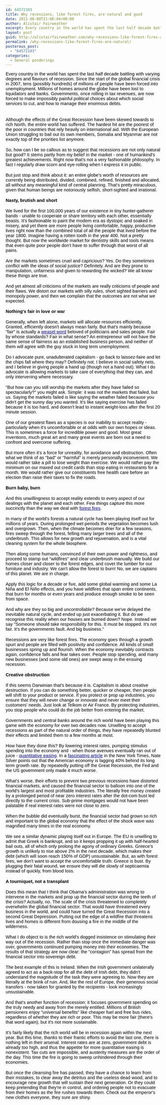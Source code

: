 ```yaml
---
id: 64572103
title: Why recessions, like forest fires, are natural and good
date: 2011-08-08T21:06:04+00:00
author: Alistair Fairweather
excerpt: Every country in the world has spent the last half decade battling with varying degrees and flavours of recession. Since the start of the global financial crisis in 2007, tens (possibly hundreds) of millions of people have been forced into unemplo...
layout: post
guid: http://alistairfairweather.com/why-recessions-like-forest-fires-are-natural
permalink: /why-recessions-like-forest-fires-are-natural/
posterous_post:
  - "64572103"
categories:
  - General ponderings
---
```

<div style="font-family: Times; font-size: medium;"><div style="background-color: transparent;"><span style="font-size: 11pt; font-family: Arial; color: rgb(0, 0, 0); background-color: transparent; font-style: normal; font-variant: normal; text-decoration: none; vertical-align: baseline;">Every country in the world has spent the last half decade battling with varying degrees and flavours of recession. Since the start of the global financial crisis in 2007, tens (possibly hundreds) of millions of people have been forced into unemployment. Millions of homes around the globe have been lost to liquidators and banks. Governments, once rolling in tax revenues, are now forced to make impossibly painful political choices about which social services to cut, and how to manage their enormous debts.</span></div><br /> <span style="font-size: 11pt; font-family: Arial; color: rgb(0, 0, 0); background-color: transparent; font-style: normal; font-variant: normal; text-decoration: none; vertical-align: baseline;"></span><br /> <span style="font-size: 11pt; font-family: Arial; color: rgb(0, 0, 0); background-color: transparent; font-style: normal; font-variant: normal; text-decoration: none; vertical-align: baseline;">Although the effects of the Great Recession have been skewed towards to rich North, the entire world has suffered. The hardest hit are the poorest of the poor in countries that rely heavily on international aid. With the European Union struggling to bail out its own members, Somalia and Myanmar are not exactly top of the priorities list anymore.</span><br /> <span style="font-size: 11pt; font-family: Arial; color: rgb(0, 0, 0); background-color: transparent; font-style: normal; font-variant: normal; text-decoration: none; vertical-align: baseline;"></span><br /> <span style="font-size: 11pt; font-family: Arial; color: rgb(0, 0, 0); background-color: transparent; font-style: normal; font-variant: normal; text-decoration: none; vertical-align: baseline;">So, how can I be so callous as to suggest that recessions are not only natural but good? It stems partly from my belief in the market - one of humankind&#39;s greatest achievements. Right now that&#39;s not a very fashionable philosophy. In fact I regularly draw scorn and eye-rolling when I express it in public.</span><br /> <span style="font-size: 11pt; font-family: Arial; color: rgb(0, 0, 0); background-color: transparent; font-style: normal; font-variant: normal; text-decoration: none; vertical-align: baseline;"></span><br /> <span style="font-size: 11pt; font-family: Arial; color: rgb(0, 0, 0); background-color: transparent; font-style: normal; font-variant: normal; text-decoration: none; vertical-align: baseline;">But just stop and think about it: an entire globe&#39;s worth of resources are currently being distributed, divided, combined, refined, finished and allocated, all without any meaningful kind of central planning. That&#39;s pretty miraculous, given that human beings are notoriously selfish, short-sighted and irrational. </span><br /> <span style="font-size: 11pt; font-family: Arial; color: rgb(0, 0, 0); background-color: transparent; font-style: normal; font-variant: normal; text-decoration: none; vertical-align: baseline;"></span><br /> <span style="font-size: 11pt; font-family: Arial; color: rgb(0, 0, 0); background-color: transparent; font-weight: bold; font-style: normal; font-variant: normal; text-decoration: none; vertical-align: baseline;">Nasty, brutish and short</span><br /> <span style="font-size: 11pt; font-family: Arial; color: rgb(0, 0, 0); background-color: transparent; font-weight: bold; font-style: normal; font-variant: normal; text-decoration: none; vertical-align: baseline;"></span><br /> <span style="font-size: 11pt; font-family: Arial; color: rgb(0, 0, 0); background-color: transparent; font-style: normal; font-variant: normal; text-decoration: none; vertical-align: baseline;">We lived for the first 100,000 years of our existence in tiny hunter-gatherer bands - unable to cooperate or share territory with each other, essentially beasts. It&#39;s fashionable to paint the modern era as dystopic and soaked in misery, and yet there are more people living comfortable, happy, productive lives right now than the combined total of all the people that lived before the year 1800. Imagine having a rotten tooth in the year 400. Not a pretty thought. But now the worldwide market for dentistry skills and tools means that even quite poor people don&#39;t have to suffer through that worst of all pains.</span><br /> <span style="font-size: 11pt; font-family: Arial; color: rgb(0, 0, 0); background-color: transparent; font-style: normal; font-variant: normal; text-decoration: none; vertical-align: baseline;"></span><br /> <span style="font-size: 11pt; font-family: Arial; color: rgb(0, 0, 0); background-color: transparent; font-style: normal; font-variant: normal; text-decoration: none; vertical-align: baseline;">Are the markets sometimes cruel and capricious? Yes. Do they sometimes conflict with the ideas of social justice? Definitely. And are they prone to manipulation, unfairness and given to rewarding the wicked? We all know these things are true.</span><br /> <span style="font-size: 11pt; font-family: Arial; color: rgb(0, 0, 0); background-color: transparent; font-style: normal; font-variant: normal; text-decoration: none; vertical-align: baseline;"></span><br /> <span style="font-size: 11pt; font-family: Arial; color: rgb(0, 0, 0); background-color: transparent; font-style: normal; font-variant: normal; text-decoration: none; vertical-align: baseline;">And yet almost all criticisms of the markets are really criticisms of people and their flaws. We distort our markets with silly rules, short sighted barriers and monopoly power, and then we complain that the outcomes are not what we expected. </span><br /> <span style="font-size: 11pt; font-family: Arial; color: rgb(0, 0, 0); background-color: transparent; font-style: normal; font-variant: normal; text-decoration: none; vertical-align: baseline;"></span><br /> <span style="font-size: 11pt; font-family: Arial; color: rgb(0, 0, 0); background-color: transparent; font-weight: bold; font-style: normal; font-variant: normal; text-decoration: none; vertical-align: baseline;">Nothing&#39;s fair in love or war</span><br /> <span style="font-size: 11pt; font-family: Arial; color: rgb(0, 0, 0); background-color: transparent; font-weight: bold; font-style: normal; font-variant: normal; text-decoration: none; vertical-align: baseline;"></span><br /> <span style="font-size: 11pt; font-family: Arial; color: rgb(0, 0, 0); background-color: transparent; font-style: normal; font-variant: normal; text-decoration: none; vertical-align: baseline;">Generally, when left alone, markets will allocate resources efficiently. Granted, efficiently doesn&#39;t always mean fairly. But that&#39;s mainly because &quot;fair&quot; is actually a </span><a href="http://en.wikipedia.org/wiki/Weasel_word"><span style="font-size: 11pt; font-family: Arial; color: rgb(0, 0, 153); background-color: transparent; font-style: normal; font-variant: normal; text-decoration: underline; vertical-align: baseline;">weasel word</span></a><span style="font-size: 11pt; font-family: Arial; color: rgb(0, 0, 0); background-color: transparent; font-style: normal; font-variant: normal; text-decoration: none; vertical-align: baseline;"> beloved of politicians and sales people. Fair by whose standards? Fair in what sense? An entrepreneur will not have the same sense of fairness as an established business person, and neither of them will agree with the guy stuck in long term unemployment. </span><br /> <span style="font-size: 11pt; font-family: Arial; color: rgb(0, 0, 0); background-color: transparent; font-style: normal; font-variant: normal; text-decoration: none; vertical-align: baseline;"></span><br /> <span style="font-size: 11pt; font-family: Arial; color: rgb(0, 0, 0); background-color: transparent; font-style: normal; font-variant: normal; text-decoration: none; vertical-align: baseline;">Do I advocate pure, unadulterated capitalism - go back to laissez-faire and let the chips fall where they may? Definitely not. I believe in social safety nets, and I believe in giving people a hand up (though not a hand out). What I do advocate is allowing markets to take care of everything that they can, and only intervening where necessary. </span><br /> <span style="font-size: 11pt; font-family: Arial; color: rgb(0, 0, 0); background-color: transparent; font-style: normal; font-variant: normal; text-decoration: none; vertical-align: baseline;"></span><br /> <span style="font-size: 11pt; font-family: Arial; color: rgb(0, 0, 0); background-color: transparent; font-style: normal; font-variant: normal; text-decoration: none; vertical-align: baseline;">&quot;But how can you still worship the markets after they have failed so spectacularly?&quot; you might ask. Simple: it was not the markets that failed, but us. Saying the markets failed is like saying the weather failed because you didn&#39;t get the sunny day you wanted. It&#39;s like saying exercise has failed because it is too hard, and doesn&#39;t lead to instant weight-loss after the first 20 minute session.</span><br /> <span style="font-size: 11pt; font-family: Arial; color: rgb(0, 0, 0); background-color: transparent; font-style: normal; font-variant: normal; text-decoration: none; vertical-align: baseline;"></span><br /> <span style="font-size: 11pt; font-family: Arial; color: rgb(0, 0, 0); background-color: transparent; font-style: normal; font-variant: normal; text-decoration: none; vertical-align: baseline;">One of our greatest flaws as a species is our inability to accept reality - particularly when it&#39;s uncomfortable or at odds with our own hopes or ideas. This is sometimes a force for incredible power and good. Most great inventions, much great art and many great events are born out a need to confront and overcome suffering.</span><br /> <span style="font-size: 11pt; font-family: Arial; color: rgb(0, 0, 0); background-color: transparent; font-style: normal; font-variant: normal; text-decoration: none; vertical-align: baseline;"></span><br /> <span style="font-size: 11pt; font-family: Arial; color: rgb(0, 0, 0); background-color: transparent; font-style: normal; font-variant: normal; text-decoration: none; vertical-align: baseline;">But more often it&#39;s a force for unreality, for avoidance and obstruction. Often what we think of as &quot;bad&quot; or &quot;harmful&quot; is merely personally inconvenient. We would rather take a pill to lose weight than exercise. We would rather pay the minimum on our maxed out credit cards than stop eating in restaurants for a month. We would rather give our constituents free health care before an election than raise their taxes to fix the roads.</span><br /> <span style="font-size: 11pt; font-family: Arial; color: rgb(0, 0, 0); background-color: transparent; font-style: normal; font-variant: normal; text-decoration: none; vertical-align: baseline;"></span><br /> <span style="font-size: 11pt; font-family: Arial; color: rgb(0, 0, 0); background-color: transparent; font-weight: bold; font-style: normal; font-variant: normal; text-decoration: none; vertical-align: baseline;">Burn baby, burn</span><br /> <span style="font-size: 11pt; font-family: Arial; color: rgb(0, 0, 0); background-color: transparent; font-weight: bold; font-style: normal; font-variant: normal; text-decoration: none; vertical-align: baseline;"></span><br /> <span style="font-size: 11pt; font-family: Arial; color: rgb(0, 0, 0); background-color: transparent; font-style: normal; font-variant: normal; text-decoration: none; vertical-align: baseline;">And this unwillingness to accept reality extends to every aspect of our dealings with the planet and each other. Few things capture this more succinctly than the way we deal with </span><a href="http://en.wikipedia.org/wiki/Wildfire"><span style="font-size: 11pt; font-family: Arial; color: rgb(0, 0, 153); background-color: transparent; font-style: normal; font-variant: normal; text-decoration: underline; vertical-align: baseline;">forest fires</span></a><span style="font-size: 11pt; font-family: Arial; color: rgb(0, 0, 0); background-color: transparent; font-style: normal; font-variant: normal; text-decoration: none; vertical-align: baseline;">. </span><br /> <span style="font-size: 11pt; font-family: Arial; color: rgb(0, 0, 0); background-color: transparent; font-style: normal; font-variant: normal; text-decoration: none; vertical-align: baseline;"></span><br /> <span style="font-size: 11pt; font-family: Arial; color: rgb(0, 0, 0); background-color: transparent; font-style: normal; font-variant: normal; text-decoration: none; vertical-align: baseline;">In many of the world&#39;s forests a natural cycle has been playing itself out for millions of years. During prolonged wet periods the vegetation becomes lush and overgrown. Then, when the climate becomes drier for a few seasons, fires sweep through the forest, felling many larger trees and all of the underbrush. This allows for new growth and rejuvenation, and is a vital cleaning system for the whole biosphere.</span><br /> <span style="font-size: 11pt; font-family: Arial; color: rgb(0, 0, 0); background-color: transparent; font-style: normal; font-variant: normal; text-decoration: none; vertical-align: baseline;"></span><br /> <span style="font-size: 11pt; font-family: Arial; color: rgb(0, 0, 0); background-color: transparent; font-style: normal; font-variant: normal; text-decoration: none; vertical-align: baseline;">Then along come humans, convinced of their own power and rightness, and proceed to stamp out &quot;wildfires&quot; and clear underbrush manually. We build our homes closer and closer to the forest edges, and covet the lumber for our furniture and industry. We can&#39;t allow the forest to burn! No, we are captains of this planet. We are in charge.</span><br /> <span style="font-size: 11pt; font-family: Arial; color: rgb(0, 0, 0); background-color: transparent; font-style: normal; font-variant: normal; text-decoration: none; vertical-align: baseline;"></span><br /> <span style="font-size: 11pt; font-family: Arial; color: rgb(0, 0, 0); background-color: transparent; font-style: normal; font-variant: normal; text-decoration: none; vertical-align: baseline;">Apply this logic for a decade or five, add some global warming and some La Niña and El Niño effects, and you have wildfires that span entire continents, that burn for months or even years and produce enough smoke to be seen from space. </span><br /> <span style="font-size: 11pt; font-family: Arial; color: rgb(0, 0, 0); background-color: transparent; font-style: normal; font-variant: normal; text-decoration: none; vertical-align: baseline;"></span><br /> <span style="font-size: 11pt; font-family: Arial; color: rgb(0, 0, 0); background-color: transparent; font-style: normal; font-variant: normal; text-decoration: none; vertical-align: baseline;">And why are they so big and uncontrollable? Because we&#39;ve delayed the inevitable natural cycle, and ended up just exacerbating it. But do we recognise this reality when our houses are burned down? Nope. Instead we say &quot;Someone should take responsibility for this. It must be stopped. It&#39;s not fair. It&#39;s the governments fault. And big business.&quot;</span><br /> <span style="font-size: 11pt; font-family: Arial; color: rgb(0, 0, 0); background-color: transparent; font-style: normal; font-variant: normal; text-decoration: none; vertical-align: baseline;"></span><br /> <span style="font-size: 11pt; font-family: Arial; color: rgb(0, 0, 0); background-color: transparent; font-style: normal; font-variant: normal; text-decoration: none; vertical-align: baseline;">Recessions are very like forest fires. The economy goes through a growth spurt and people are filled with positivity and confidence. All kinds of small businesses spring up and flourish. When the economy inevitably contracts again, confidence falls and fear takes over. People stop spending, and many new businesses (and some old ones) are swept away in the ensuing recession.</span><br /> <span style="font-size: 11pt; font-family: Arial; color: rgb(0, 0, 0); background-color: transparent; font-style: normal; font-variant: normal; text-decoration: none; vertical-align: baseline;"></span><br /> <span style="font-size: 11pt; font-family: Arial; color: rgb(0, 0, 0); background-color: transparent; font-weight: bold; font-style: normal; font-variant: normal; text-decoration: none; vertical-align: baseline;">Creative obstruction</span><br /> <span style="font-size: 11pt; font-family: Arial; color: rgb(0, 0, 0); background-color: transparent; font-weight: bold; font-style: normal; font-variant: normal; text-decoration: none; vertical-align: baseline;"></span><br /> <span style="font-size: 11pt; font-family: Arial; color: rgb(0, 0, 0); background-color: transparent; font-style: normal; font-variant: normal; text-decoration: none; vertical-align: baseline;">If this seems Darwinian that&#39;s because it is. Capitalism is about creative destruction. If you can do something better, quicker or cheaper, then people will shift to your product or service. If you protect or prop up industries, you ensure that they will never change or innovate and never meet their customers&#39; needs. Just look at Telkom or Air France. By protecting industries, you stop people who could do the job better from entering the market.</span><br /> <span style="font-size: 11pt; font-family: Arial; color: rgb(0, 0, 0); background-color: transparent; font-style: normal; font-variant: normal; text-decoration: none; vertical-align: baseline;"></span><br /> <span style="font-size: 11pt; font-family: Arial; color: rgb(0, 0, 0); background-color: transparent; font-style: normal; font-variant: normal; text-decoration: none; vertical-align: baseline;">Governments and central banks around the rich world have been playing this game with the economy for over two decades now. Unwilling to accept recessions as part of the natural order of things, they have repeatedly blunted their effects and limited them to a few months at most.</span><br /> <span style="font-size: 11pt; font-family: Arial; color: rgb(0, 0, 0); background-color: transparent; font-style: normal; font-variant: normal; text-decoration: none; vertical-align: baseline;"></span><br /> <span style="font-size: 11pt; font-family: Arial; color: rgb(0, 0, 0); background-color: transparent; font-style: normal; font-variant: normal; text-decoration: none; vertical-align: baseline;">How have they done this? By lowering interest rates, pumping stimulus spending into the economy and - when those avenues eventually ran out of juice - </span><a href="http://alistairfairweather.com/quantitative-easing-whats-the-big-deal"><span style="font-size: 11pt; font-family: Arial; color: rgb(0, 0, 153); background-color: transparent; font-style: normal; font-variant: normal; text-decoration: underline; vertical-align: baseline;">quantitative easing</span></a><span style="font-size: 11pt; font-family: Arial; color: rgb(0, 0, 0); background-color: transparent; font-style: normal; font-variant: normal; text-decoration: none; vertical-align: baseline;">. In a </span><a href="http://fivethirtyeight.blogs.nytimes.com/2011/08/04/double-dip-or-not-economy-is-falling-farther-behind/"><span style="font-size: 11pt; font-family: Arial; color: rgb(0, 0, 153); background-color: transparent; font-style: normal; font-variant: normal; text-decoration: underline; vertical-align: baseline;">fascinating article</span></a><span style="font-size: 11pt; font-family: Arial; color: rgb(0, 0, 0); background-color: transparent; font-style: normal; font-variant: normal; text-decoration: none; vertical-align: baseline;"> in the New York Times, Nate Silver points out that the American economy is lagging 40% behind its long term growth rate. By repeatedly putting off the Great Recession, the Fed and the US government only made it much worse.</span><br /> <span style="font-size: 11pt; font-family: Arial; color: rgb(0, 0, 0); background-color: transparent; font-style: normal; font-variant: normal; text-decoration: none; vertical-align: baseline;"></span><br /> <span style="font-size: 11pt; font-family: Arial; color: rgb(0, 0, 0); background-color: transparent; font-style: normal; font-variant: normal; text-decoration: none; vertical-align: baseline;">What&#39;s worse, their efforts to prevent two previous recessions have distorted financial markets, and caused the financial sector to balloon into one of the world&#39;s largest and most profitable industries. The literally free money created by a prolonged period of near zero interest rates after the dot-com bust led directly to the current crisis. Sub-prime mortgages would not have been palatable if real interest rates were not close to zero.</span><br /> <span style="font-size: 11pt; font-family: Arial; color: rgb(0, 0, 0); background-color: transparent; font-style: normal; font-variant: normal; text-decoration: none; vertical-align: baseline;"></span><br /> <span style="font-size: 11pt; font-family: Arial; color: rgb(0, 0, 0); background-color: transparent; font-style: normal; font-variant: normal; text-decoration: none; vertical-align: baseline;">When the bubble did eventually burst, the financial sector had grown so rich and important to the global economy that the effect of the shock wave was magnified many times in the real economy. </span><br /> <span style="font-size: 11pt; font-family: Arial; color: rgb(0, 0, 0); background-color: transparent; font-style: normal; font-variant: normal; text-decoration: none; vertical-align: baseline;"></span><br /> <span style="font-size: 11pt; font-family: Arial; color: rgb(0, 0, 0); background-color: transparent; font-style: normal; font-variant: normal; text-decoration: none; vertical-align: baseline;">We see a similar dynamic playing itself out in Europe. The EU is unwilling to admit that Greek is bankrupt, and so it keeps propping it up with half-hearted bail outs, all of which only prolong the agony of ordinary Greeks. Greece&#39;s growth is unlikely to rise above 2% in the next decade, which makes their debt (which will soon reach 150% of GDP) unsustainable. But, as with forest fires, we don&#39;t want to accept the uncomfortable truth: Greece is bust. By plugging their fatal wound, we ensure they will die slowly of septicaemia instead of quickly, from blood loss.</span><br /> <span style="font-size: 11pt; font-family: Arial; color: rgb(0, 0, 0); background-color: transparent; font-style: normal; font-variant: normal; text-decoration: none; vertical-align: baseline;"></span><br /> <span style="font-size: 11pt; font-family: Arial; color: rgb(0, 0, 0); background-color: transparent; font-weight: bold; font-style: normal; font-variant: normal; text-decoration: none; vertical-align: baseline;">A tourniquet, not a transplant</span><br /> <span style="font-size: 11pt; font-family: Arial; color: rgb(0, 0, 0); background-color: transparent; font-weight: bold; font-style: normal; font-variant: normal; text-decoration: none; vertical-align: baseline;"></span><br /> <span style="font-size: 11pt; font-family: Arial; color: rgb(0, 0, 0); background-color: transparent; font-style: normal; font-variant: normal; text-decoration: none; vertical-align: baseline;">Does this mean that I think that Obama&#39;s administration was wrong to intervene in the markets and prop up the financial sector during the teeth of the crisis? Actually, no. The scale of the crisis threatened to completely overwhelm the global financial sector. That would have threatened every business in the world, and could have turned the Great Recession into a second Great Depression. Putting out the edge of a wildfire that threatens lives and homes is different from dousing a fire in the middle of the wilderness.</span><br /> <span style="font-size: 11pt; font-family: Arial; color: rgb(0, 0, 0); background-color: transparent; font-style: normal; font-variant: normal; text-decoration: none; vertical-align: baseline;"></span><br /> <span style="font-size: 11pt; font-family: Arial; color: rgb(0, 0, 0); background-color: transparent; font-style: normal; font-variant: normal; text-decoration: none; vertical-align: baseline;">What I do object to is the rich world&#39;s dogged insistence on stimulating their way out of the recession. Rather than stop once the immediate danger was over, governments continued pumping money into their economies. The results of that strategy are now clear: the &quot;contagion&quot; has spread from the financial sector into sovereign debt.</span><br /> <span style="font-size: 11pt; font-family: Arial; color: rgb(0, 0, 0); background-color: transparent; font-style: normal; font-variant: normal; text-decoration: none; vertical-align: baseline;"></span><br /> <span style="font-size: 11pt; font-family: Arial; color: rgb(0, 0, 0); background-color: transparent; font-style: normal; font-variant: normal; text-decoration: none; vertical-align: baseline;">The best example of this is Ireland. When the Irish government unilaterally agreed to act as a back-stop for all the debt of Irish debt, they didn&#39;t understand the magnitude of the task they were agreeing to. Now they are literally at the brink of ruin. And, like the rest of Europe, their generous social transfers - now taken for granted by the recipients - look increasingly unsustainable. </span><br /> <span style="font-size: 11pt; font-family: Arial; color: rgb(0, 0, 0); background-color: transparent; font-style: normal; font-variant: normal; text-decoration: none; vertical-align: baseline;"></span><br /> <span style="font-size: 11pt; font-family: Arial; color: rgb(0, 0, 0); background-color: transparent; font-style: normal; font-variant: normal; text-decoration: none; vertical-align: baseline;">And that&#39;s another function of recession: it focuses government spending on the truly needy and away from the merely entitled. Millions of British pensioners enjoy &quot;universal benefits&quot; like cheaper fuel and free bus rides, regardless of whether they are rich or poor. This may be more fair (there&#39;s that word again), but it&#39;s not more sustainable.</span><br /> <span style="font-size: 11pt; font-family: Arial; color: rgb(0, 0, 0); background-color: transparent; font-style: normal; font-variant: normal; text-decoration: none; vertical-align: baseline;"></span><br /> <span style="font-size: 11pt; font-family: Arial; color: rgb(0, 0, 0); background-color: transparent; font-style: normal; font-variant: normal; text-decoration: none; vertical-align: baseline;">It&#39;s fairly likely that the rich world will be in recession again within the next year. But this time, thanks to their frantic efforts to avoid the last one, there is nothing left in their arsenal. Interest rates are at zero, government debt is already too high, and thus the appetite for more quantitative easing is nonexistent. Tax cuts are impossible, and austerity measures are the order of the day. This time the fire is going to sweep unhindered through their economies.</span><br /> <span style="font-size: 11pt; font-family: Arial; color: rgb(0, 0, 0); background-color: transparent; font-style: normal; font-variant: normal; text-decoration: none; vertical-align: baseline;"></span><br /> <span style="font-size: 11pt; font-family: Arial; color: rgb(0, 0, 0); background-color: transparent; font-style: normal; font-variant: normal; text-decoration: none; vertical-align: baseline;">But once the cleansing fire has passed, they have a chance to learn from their mistakes, to clear away the detritus and the useless dead wood, and to encourage new growth that will sustain their next generation. Or they could keep pretending that they&#39;re in control, and ordering people not to evacuate from their homes as the fire rushes towards them. Check out the emperor&#39;s new clothes everyone, they sure are shiny.</span></div> 